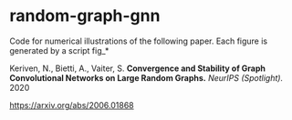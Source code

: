 # random-graph-gnn

Code for numerical illustrations of the following paper. Each figure is generated by a script fig_*

Keriven, N., Bietti, A., Vaiter, S. **Convergence and Stability of Graph Convolutional Networks on Large Random Graphs.** *NeurIPS (Spotlight).* 2020

https://arxiv.org/abs/2006.01868